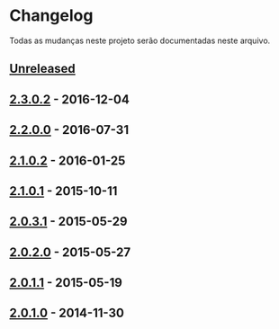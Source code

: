 # Changelog
Todas as mudanças neste projeto serão documentadas neste arquivo.

## [Unreleased]

## [2.3.0.2] - 2016-12-04

## [2.2.0.0] - 2016-07-31

## [2.1.0.2] - 2016-01-25

## [2.1.0.1] - 2015-10-11

## [2.0.3.1] - 2015-05-29

## [2.0.2.0] - 2015-05-27

## [2.0.1.1] - 2015-05-19

## [2.0.1.0] - 2014-11-30

[Unreleased]: https://github.com/opencartbrasil/traducao/compare/2.3.0.2...HEAD
[2.3.0.2]: https://github.com/opencartbrasil/traducao/compare/2.2.0.0...2.3.0.2
[2.2.0.0]: https://github.com/opencartbrasil/traducao/compare/2.1.0.2...2.2.0.0
[2.1.0.2]: https://github.com/opencartbrasil/traducao/compare/2.1.0.1...2.1.0.2
[2.1.0.1]: https://github.com/opencartbrasil/traducao/compare/2.0.3.1...2.1.0.1
[2.0.3.1]: https://github.com/opencartbrasil/traducao/compare/2.0.2.0...2.0.3.1
[2.0.2.0]: https://github.com/opencartbrasil/traducao/compare/2.0.1.1...2.0.2.0
[2.0.1.1]: https://github.com/opencartbrasil/traducao/compare/2.0.1.0...2.0.1.1
[2.0.1.0]: https://github.com/opencartbrasil/traducao/compare/1.5.6.x...2.0.1.0
